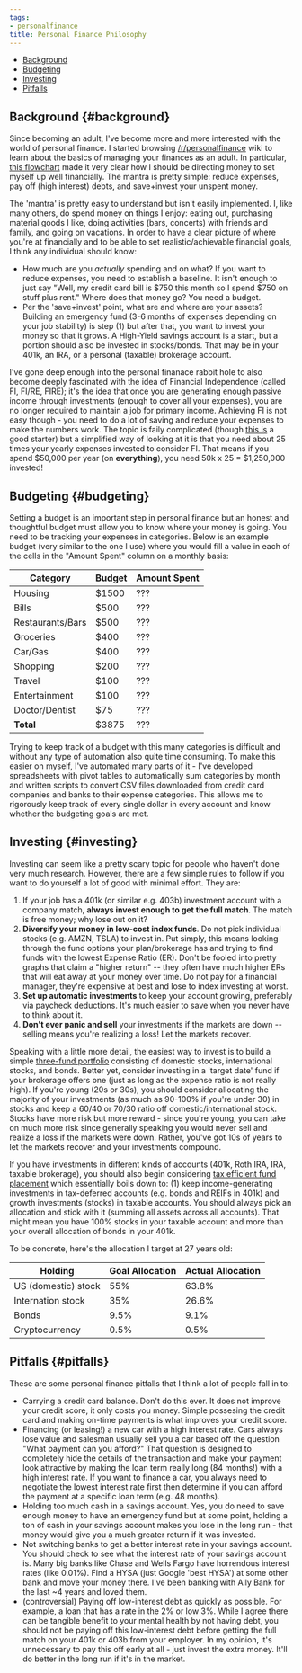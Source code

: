 ```yaml
---
tags:
- personalfinance
title: Personal Finance Philosophy
---
```

- [Background](#background)
- [Budgeting](#budgeting)
- [Investing](#investing)
- [Pitfalls](#pitfalls)

## Background {#background}

Since becoming an adult, I've become more and more interested with the world of
personal finance. I started browsing
[/r/personalfinance](http://www.reddit.com/r/personalfinance/wiki) wiki to learn
about the basics of managing your finances as an adult. In particular,
[this flowchart](https://i.imgur.com/lSoUQr2.png) made it very clear how I
should be directing money to set myself up well financially. The mantra is
pretty simple: reduce expenses, pay off (high interest) debts, and save+invest
your unspent money.

The 'mantra' is pretty easy to understand but isn't easily implemented. I, like
many others, do spend money on things I enjoy: eating out, purchasing material
goods I like, doing activities (bars, concerts) with friends and family, and
going on vacations. In order to have a clear picture of where you're at
financially and to be able to set realistic/achievable financial goals, I think
any individual should know:

- How much are you _actually_ spending and on what? If you want to reduce
  expenses, you need to establish a baseline. It isn't enough to just say "Well,
  my credit card bill is $750 this month so I spend $750 on stuff plus rent."
  Where does that money go? You need a budget.
- Per the 'save+invest' point, what are and where are your assets? Building an
  emergency fund (3-6 months of expenses depending on your job stability) is
  step (1) but after that, you want to invest your money so that it grows. A
  High-Yield savings account is a start, but a portion should also be invested
  in stocks/bonds. That may be in your 401k, an IRA, or a personal (taxable)
  brokerage account.

I've gone deep enough into the personal finanace rabbit hole to also become
deeply fascinated with the idea of Financial Independence (called FI, FI/RE,
FIRE); it's the idea that once you are generating enough passive income through
investments (enough to cover all your expenses), you are no longer required to
maintain a job for primary income. Achieving FI is not easy though - you need to
do a lot of saving and reduce your expenses to make the numbers work. The topic
is faily complicated (though
[this is](https://www.reddit.com/r/financialindependence/wiki/faq) a good
starter) but a simplified way of looking at it is that you need about 25 times
your yearly expenses invested to consider FI. That means if you spend
$50,000 per year (on **everything**), you need 50k x 25 = $1,250,000 invested!

## Budgeting {#budgeting}

Setting a budget is an important step in personal finance but an honest and
thoughtful budget must allow you to know where your money is going. You need to
be tracking your expenses in categories. Below is an example budget (very
similar to the one I use) where you would fill a value in each of the cells in
the "Amount Spent" column on a monthly basis:

| Category         | Budget | Amount Spent |
| ---------------- | ------ | ------------ |
| Housing          | $1500  | ???          |
| Bills            | $500   | ???          |
| Restaurants/Bars | $500   | ???          |
| Groceries        | $400   | ???          |
| Car/Gas          | $400   | ???          |
| Shopping         | $200   | ???          |
| Travel           | $100   | ???          |
| Entertainment    | $100   | ???          |
| Doctor/Dentist   | $75    | ???          |
| **Total**        | $3875  | ???          |

Trying to keep track of a budget with this many categories is difficult and
without any type of automation also quite time consuming. To make this easier on
myself, I've automated many parts of it - I've developed spreadsheets with pivot
tables to automatically sum categories by month and written scripts to convert
CSV files downloaded from credit card companies and banks to their expense
categories. This allows me to rigorously keep track of every single dollar in
every account and know whether the budgeting goals are met.

## Investing {#investing}

Investing can seem like a pretty scary topic for people who haven't done very
much research. However, there are a few simple rules to follow if you want to do
yourself a lot of good with minimal effort. They are:

1. If your job has a 401k (or similar e.g. 403b) investment account with a
   company match, **always invest enough to get the full match**. The match is
   free money; why lose out on it?
1. **Diversify your money in low-cost index funds**. Do not pick individual
   stocks (e.g. AMZN, TSLA) to invest in. Put simply, this means looking through
   the fund options your plan/brokerage has and trying to find funds with the
   lowest Expense Ratio (ER). Don't be fooled into pretty graphs that claim a
   "higher return" -- they often have much higher ERs that will eat away at your
   money over time. Do not pay for a financial manager, they're expensive at
   best and lose to index investing at worst.
1. **Set up automatic investments** to keep your account growing, preferably via
   paycheck deductions. It's much easier to save when you never have to think
   about it.
1. **Don't ever panic and sell** your investments if the markets are down --
   selling means you're realizing a loss! Let the markets recover.

Speaking with a little more detail, the easiest way to invest is to build a
simple
[three-fund portfolio](https://www.bogleheads.org/wiki/Three-fund_portfolio)
consisting of domestic stocks, international stocks, and bonds. Better yet,
consider investing in a 'target date' fund if your brokerage offers one (just as
long as the expense ratio is not really high). If you're young (20s or 30s), you
should consider allocating the majority of your investments (as much as 90-100%
if you're under 30) in stocks and keep a 60/40 or 70/30 ratio off
domestic/international stock. Stocks have more risk but more reward - since
you're young, you can take on much more risk since generally speaking you would
never sell and realize a loss if the markets were down. Rather, you've got 10s
of years to let the markets recover and your investments compound.

If you have investments in different kinds of accounts (401k, Roth IRA, IRA,
taxable brokerage), you should also begin considering
[tax efficient fund placement](https://www.bogleheads.org/wiki/Tax-efficient_fund_placement)
which essentially boils down to: (1) keep income-generating investments in
tax-deferred accounts (e.g. bonds and REIFs in 401k) and growth investments
(stocks) in taxable accounts. You should always pick an allocation and stick
with it (summing all assets across all accounts). That might mean you have 100%
stocks in your taxable account and more than your overall allocation of bonds in
your 401k.

To be concrete, here's the allocation I target at 27 years old:

| Holding             | Goal Allocation | Actual Allocation |
| ------------------- | --------------- | ----------------- |
| US (domestic) stock | 55%             | 63.8%             |
| Internation stock   | 35%             | 26.6%             |
| Bonds               | 9.5%            | 9.1%              |
| Cryptocurrency      | 0.5%            | 0.5%              |

## Pitfalls {#pitfalls}

These are some personal finance pitfalls that I think a lot of people fall in
to:

- Carrying a credit card balance. Don't do this ever. It does not improve your
  credit score, it only costs you money. Simple possesing the credit card and
  making on-time payments is what improves your credit score.
- Financing (or leasing!) a new car with a high interest rate. Cars always lose
  value and salesman usually sell you a car based off the question "What payment
  can you afford?" That question is designed to completely hide the details of
  the transaction and make your payment look attractive by making the loan term
  really long (84 months!) with a high interest rate. If you want to finance a
  car, you always need to negotiate the lowest interest rate first then
  determine if you can afford the payment at a specific loan term (e.g. 48
  months).
- Holding too much cash in a savings account. Yes, you do need to save enough
  money to have an emergency fund but at some point, holding a ton of cash in
  your savings account makes you lose in the long run - that money would give
  you a much greater return if it was invested.
- Not switching banks to get a better interest rate in your savings account. You
  should check to see what the interest rate of your savings account is. Many
  big banks like Chase and Wells Fargo have horrendous interest rates (like
  0.01%). Find a HYSA (just Google 'best HYSA') at some other bank and move your
  money there. I've been banking with Ally Bank for the last ~4 years and loved
  them.
- (controversial) Paying off low-interest debt as quickly as possible. For
  example, a loan that has a rate in the 2% or low 3%. While I agree there can
  be tangible benefit to your mental health by not having debt, you should not
  be paying off this low-interest debt before getting the full match on your
  401k or 403b from your employer. In my opinion, it's unnecessary to pay this
  off early at all - just invest the extra money. It'll do better in the long
  run if it's in the market.
